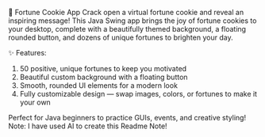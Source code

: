 🍪 Fortune Cookie App
Crack open a virtual fortune cookie and reveal an inspiring message! This Java Swing app brings the joy of fortune cookies to your desktop, complete with a beautifully themed background, a floating rounded button, and dozens of unique fortunes to brighten your day.

✨ Features:

1. 50 positive, unique fortunes to keep you motivated
2. Beautiful custom background with a floating button
3. Smooth, rounded UI elements for a modern look
4. Fully customizable design — swap images, colors, or fortunes to make it your own

Perfect for Java beginners to practice GUIs, events, and creative styling!
Note: I have used AI to create this Readme Note!
